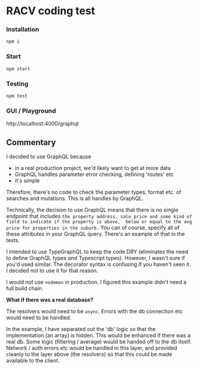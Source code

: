 # RACV coding test
### Installation
`npm i`
### Start
`npm start`

### Testing
`npm test`

### GUI / Playground
http://localhost:4000/graphql

## Commentary

I decided to use GraphQL because
 - in a real production project, we'd likely want to get at more data
 - GraphQL handles parameter error checking, defining 'routes' etc
 - it's simple

Therefore, there's no code to check the parameter types, format etc. of searches and mutations.
This is all handles by GraphQL.


Technically, the decision to use GraphQL means that there is no single endpoint that includes
`the property address, sale price and some kind of field to indicate if the property is above, 
below or equal to the avg price for properties in the suburb.` You can of course, specify all
of these attributes in your GraphQL query. There's an example of that in the tests.
 
I intended to use TypeGraphQL to keep the code DRY (eliminates the need to define GraphQL types 
_and_ Typescript types). However, I wasn't sure if you'd used similar. The decorator syntax 
is confusing if you haven't seen it. I decided not to use it for that reason.

I would not use `nodemon` in production. I figured this example didn't need a full build chain.

**What if there was a real database?**

The resolvers would need to be `async`. Errors with the db connection etc would need to be handled. 

In the example, I have separated out the 'db' logic so that the implementation (an array) is hidden.
This would be enhanced if there was a real db. Some logic (filtering / average) would be handed
off to the db itself. Network / auth errors etc would be handled in this layer, and provided
cleanly to the layer above (the resolvers) so that this could be made available to the client.

